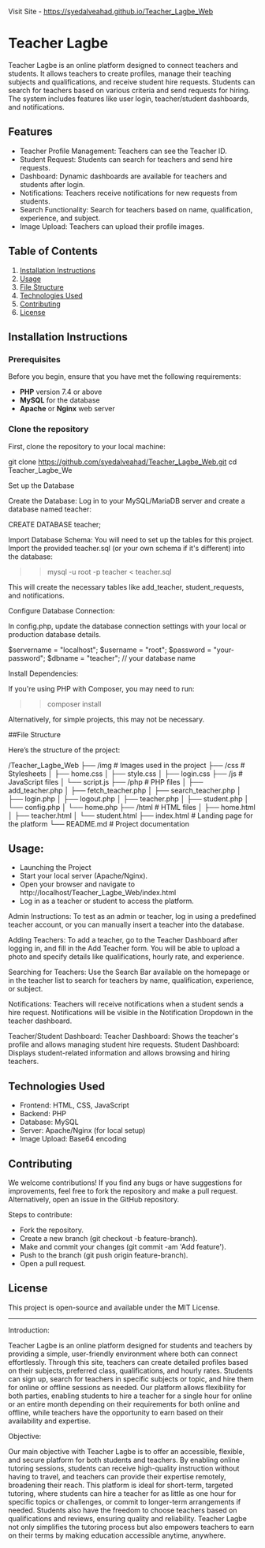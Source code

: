 Visit Site - https://syedalveahad.github.io/Teacher_Lagbe_Web

# Teacher Lagbe

Teacher Lagbe is an online platform designed to connect teachers and students. It allows teachers to create profiles, manage their teaching subjects and qualifications, and receive student hire requests. Students can search for teachers based on various criteria and send requests for hiring. The system includes features like user login, teacher/student dashboards, and notifications.

## Features

- Teacher Profile Management: Teachers can see the Teacher ID.
- Student Request: Students can search for teachers and send hire requests.
- Dashboard: Dynamic dashboards are available for teachers and students after login.
- Notifications: Teachers receive notifications for new requests from students.
- Search Functionality: Search for teachers based on name, qualification, experience, and subject.
- Image Upload: Teachers can upload their profile images.

## Table of Contents

1. [Installation Instructions](#installation-instructions)
2. [Usage](#usage)
3. [File Structure](#file-structure)
4. [Technologies Used](#technologies-used)
5. [Contributing](#contributing)
6. [License](#license)

## Installation Instructions

### Prerequisites

Before you begin, ensure that you have met the following requirements:

- **PHP** version 7.4 or above
- **MySQL** for the database
- **Apache** or **Nginx** web server

### Clone the repository

First, clone the repository to your local machine:

git clone https://github.com/syedalveahad/Teacher_Lagbe_Web.git
cd Teacher_Lagbe_We

Set up the Database

Create the Database: Log in to your MySQL/MariaDB server and create a database named teacher:

CREATE DATABASE teacher;

Import Database Schema: You will need to set up the tables for this project. Import the provided teacher.sql (or your own schema if it's different) into the database:

>> mysql -u root -p teacher < teacher.sql

This will create the necessary tables like add_teacher, student_requests, and notifications.

Configure Database Connection:

In config.php, update the database connection settings with your local or production database details.

$servername = "localhost";
$username = "root";
$password = "your-password";
$dbname = "teacher";  // your database name

Install Dependencies:

If you're using PHP with Composer, you may need to run:

>> composer install

Alternatively, for simple projects, this may not be necessary.

##File Structure

Here’s the structure of the project:

/Teacher_Lagbe_Web
├── /img                   # Images used in the project
├── /css                   # Stylesheets
│   ├── home.css
│   ├── style.css
│   ├── login.css
├── /js                    # JavaScript files
│   └── script.js
├── /php                   # PHP files
│   ├── add_teacher.php
│   ├── fetch_teacher.php
│   ├── search_teacher.php
│   ├── login.php
│   ├── logout.php
│   ├── teacher.php
│   ├── student.php
│   └── config.php
│   └── home.php
├── /html                  # HTML files
│   ├── home.html
│   ├── teacher.html
│   └── student.html
├── index.html             # Landing page for the platform
└── README.md              # Project documentation

## Usage:

- Launching the Project
- Start your local server (Apache/Nginx).
- Open your browser and navigate to http://localhost/Teacher_Lagbe_Web/index.html
- Log in as a teacher or student to access the platform.

Admin Instructions:
To test as an admin or teacher, log in using a predefined teacher account, or you can manually insert a teacher into the database.

Adding Teachers:
To add a teacher, go to the Teacher Dashboard after logging in, and fill in the Add Teacher form. You will be able to upload a photo and specify details like qualifications, hourly rate, and experience.

Searching for Teachers:
Use the Search Bar available on the homepage or in the teacher list to search for teachers by name, qualification, experience, or subject.

Notifications:
Teachers will receive notifications when a student sends a hire request. Notifications will be visible in the Notification Dropdown in the teacher dashboard.

Teacher/Student Dashboard:
Teacher Dashboard: Shows the teacher's profile and allows managing student hire requests.
Student Dashboard: Displays student-related information and allows browsing and hiring teachers.

## Technologies Used

- Frontend: HTML, CSS, JavaScript
- Backend: PHP
- Database: MySQL
- Server: Apache/Nginx (for local setup)
- Image Upload: Base64 encoding

## Contributing

We welcome contributions! If you find any bugs or have suggestions for improvements, feel free to fork the repository and make a pull request. Alternatively, open an issue in the GitHub repository.

Steps to contribute:

- Fork the repository.
- Create a new branch (git checkout -b feature-branch).
- Make and commit your changes (git commit -am 'Add feature').
- Push to the branch (git push origin feature-branch).
- Open a pull request.

## License
This project is open-source and available under the MIT License.

-----------------------------------------------------------------

Introduction:

Teacher Lagbe is an online platform designed for students and teachers by providing a simple, user-friendly environment where both can connect effortlessly. Through this site, teachers can create detailed profiles based on their subjects, preferred class, qualifications, and hourly rates. Students can sign up, search for teachers in specific subjects or topic, and hire them for online or offline sessions as needed. Our platform allows flexibility for both parties, enabling students to hire a teacher for a single hour for online or an entire month depending on their requirements for both online and offline, while teachers have the opportunity to earn based on their availability and expertise.

Objective:

Our main objective with Teacher Lagbe is to offer an accessible, flexible, and secure platform for both students and teachers. By enabling online tutoring sessions, students can receive high-quality instruction without having to travel, and teachers can provide their expertise remotely, broadening their reach. This platform is ideal for short-term, targeted tutoring, where students can hire a teacher for as little as one hour for specific topics or challenges, or commit to longer-term arrangements if needed. Students also have the freedom to choose teachers based on qualifications and reviews, ensuring quality and reliability. Teacher Lagbe not only simplifies the tutoring process but also empowers teachers to earn on their terms by making education accessible anytime, anywhere.
